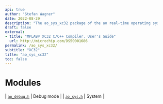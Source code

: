 ```yaml
---
api: true
author: "Stefan Wagner"
date: 2022-08-29
description: "The ao_sys_xc32 package of the ao real-time operating system."
draft: false
external:
- title: "MPLAB® XC32 C/C++ Compiler. User's Guide"
  url: http://microchip.com/DS50001686
permalink: /ao_sys_xc32/ 
subtitle: "XC32"
title: "ao_sys_xc32"
toc: false
---
```


# Modules

| [`ao_debug.h`](ao_debug.h.md) | Debug mode |
| [`ao_sys.h`](ao_sys.h.md) | System |
